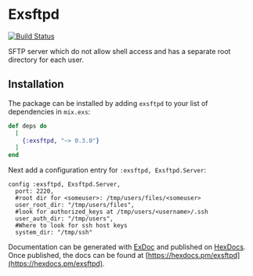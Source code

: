 # Exsftpd

[![Build Status](https://travis-ci.com/Codenaut/exsftpd.svg?branch=master)](https://travis-ci.com/Codenaut/exsftpd)

SFTP server which do not allow shell access and has a separate root directory
for each user.

## Installation

The package can be installed by adding `exsftpd` to your list of dependencies in
`mix.exs`:

```elixir
def deps do
  [
    {:exsftpd, "~> 0.3.0"}
  ]
end
```

Next add a configuration entry for `:exsftpd, Exsftpd.Server`:
```
config :exsftpd, Exsftpd.Server,
  port: 2220,
  #root dir for <someuser>: /tmp/users/files/<someuser>
  user_root_dir: "/tmp/users/files",
  #look for authorized_keys at /tmp/users/<username>/.ssh
  user_auth_dir: "/tmp/users",
  #Where to look for ssh host keys
  system_dir: "/tmp/ssh"
```

Documentation can be generated with [ExDoc](https://github.com/elixir-lang/ex_doc)
and published on [HexDocs](https://hexdocs.pm). Once published, the docs can
be found at [https://hexdocs.pm/exsftpd](https://hexdocs.pm/exsftpd).


